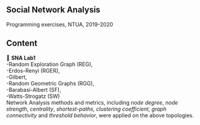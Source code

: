 ## Social Network Analysis
Programming exercises, NTUA, 2019-2020  
## Content  
:rocket: **SNA Lab1**  
-Random Exploration Graph (REG),  
-Erdos-Renyi (RGER),  
-Gilbert,  
-Random Geometric Graphs (RGG),  
-Barabasi-Albert (SF),  
-Watts-Strogatz (SW)  
Network Analysis methods and metrics, including *node degree*, *node strength*, *centrality*, *shortest-paths*, *clustering coefficient*, *graph connectivity* and *threshold behavior*, were applied on the above topologies. 
